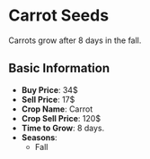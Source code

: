 # Carrot Seeds

Carrots grow after 8 days in the fall.

## Basic Information

- **Buy Price**: 34$
- **Sell Price**: 17$
- **Crop Name**: Carrot
- **Crop Sell Price**: 120$
- **Time to Grow**: 8 days.
- **Seasons**:
  - Fall